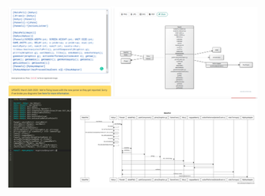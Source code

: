 ![luokkakaavio](./kuvat/finalLuokkakaavio.png)
![Sekvenssikaavio](./kuvat/finalSekvenssikaavio.png)
